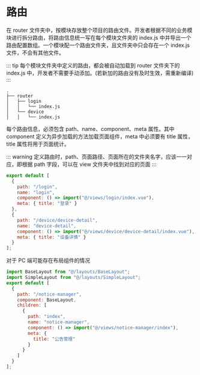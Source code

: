 <!--
 * @Author: Yu lin Liu
 * @Date: 2019-07-26 14:42:48
 * @Description: file content
 -->

# 路由

在 router 文件夹中，按模块存放整个项目的路由文件。开发者根据不同的业务模块进行拆分路由，将路由信息统一写在每个模块文件夹的 index.js 中并导出一个路由配置数组。一个模块配一个路由文件夹，且文件夹中只会存在一个 index.js 文件，不会有其他文件。

::: tip
每个模块文件夹中定义的路由，都会被自动加载到 router 文件夹下的 index.js 中，开发者不需要手动添加。(若新加的路由没有及时生效，需重新编译)
:::

```
.
├── router
│   ├── login
│   │   └── index.js
│   └── device
│   │   └── index.js
```

每个路由信息，必须包含 path、name、component、meta 属性。其中 component 定义为异步加载的方法加载页面组件，meta 中必须要有 title 属性，title 属性将用于页面统计。

::: warning
定义路由时，path、页面路径、页面所在的文件夹名字，应该一一对应，即根据 path 字段，可以在 view 文件夹中找到对应的页面
:::

```js
export default [
  {
    path: "/login",
    name: "login",
    component: () => import("@/views/login/index.vue"),
    meta: { title: "登录" }
  },
  {
    path: "/device/device-detail",
    name: "device-detail",
    component: () => import("@/views/device/device-detail/index.vue"),
    meta: { title: "设备详情" }
  }
];
```

对于 PC 端可能存在布局组件的情况

```js
import BaseLayout from "@/layouts/BaseLayout";
import SimpleLayout from "@/layouts/SimpleLayout";
export default [
  {
    path: "/notice-manager",
    component: BaseLayout,
    children: [
      {
        path: "index",
        name: "notice-manager",
        component: () => import("@/views/notice-manager/index"),
        meta: {
          title: "公告管理"
        }
      }
    ]
  }
];
```
